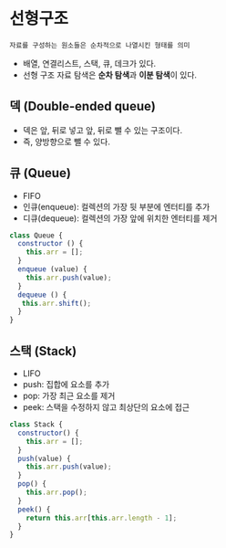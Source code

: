 # 선형구조

```
자료를 구성하는 원소들은 순차적으로 나열시킨 형태를 의미
```

- 배열, 연결리스트, 스택, 큐, 데크가 있다.
- 선형 구조 자료 탐색은 **순차 탐색**과 **이분 탐색**이 있다.

## 덱 (Double-ended queue)
- 덱은 앞, 뒤로 넣고 앞, 뒤로 뺄 수 있는 구조이다.
- 즉, 양방향으로 뺄 수 있다.

## 큐 (Queue)
- FIFO 
- 인큐(enqueue): 컬렉션의 가장 뒷 부분에 엔터티를 추가
- 디큐(dequeue): 컬렉션의 가장 앞에 위치한 엔터티를 제거

``` javascript
class Queue {
  constructor () {
    this.arr = [];
  }
  enqueue (value) {
    this.arr.push(value);
  }
  dequeue () {
   this.arr.shift();
  }
}
```

## 스택 (Stack)
- LIFO
- push: 집합에 요소를 추가 
- pop: 가장 최근 요소를 제거 
- peek: 스택을 수정하지 않고 최상단의 요소에 접근

``` javascript
class Stack {
  constructor() {
    this.arr = [];
  }
  push(value) {
    this.arr.push(value);
  }
  pop() {
    this.arr.pop();
  }
  peek() {
    return this.arr[this.arr.length - 1];
  }
}
```